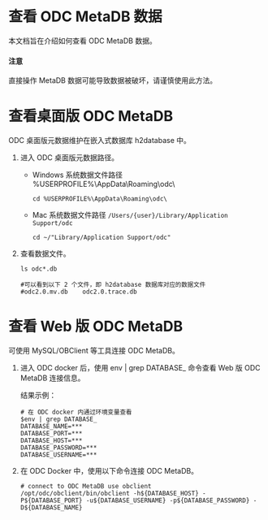 查看 ODC MetaDB 数据
=================================

本文档旨在介绍如何查看 ODC MetaDB 数据。

<main id="notice" type='notice'>
   <h4>注意</h4>
   <p>直接操作 MetaDB 数据可能导致数据被破坏，请谨慎使用此方法。</p>
</main>

查看桌面版 ODC MetaDB 
=========================

ODC 桌面版元数据维护在嵌入式数据库 h2database 中。

1. 进入 ODC 桌面版元数据路径。

   * Windows 系统数据文件路径 %USERPROFILE%\AppData\Roaming\odc\

     ```shell
     cd %USERPROFILE%\AppData\Roaming\odc\
     ```

   * Mac 系统数据文件路径 `/Users/{user}/Library/Application Support/odc`

     ```shell
     cd ~/"Library/Application Support/odc" 
     ```

2. 查看数据文件。

   ```shell
   ls odc*.db
   
   #可以看到以下 2 个文件，即 h2database 数据库对应的数据文件
   #odc2.0.mv.db    odc2.0.trace.db
   ```

查看 Web 版 ODC MetaDB
====================================

可使用 MySQL/OBClient 等工具连接 ODC MetaDB。

1. 进入 ODC docker 后，使用 env | grep DATABASE_ 命令查看 Web 版 ODC MetaDB 连接信息。

   结果示例：

   ```shell
   # 在 ODC docker 内通过环境变量查看
   $env | grep DATABASE_
   DATABASE_NAME=***
   DATABASE_PORT=***
   DATABASE_HOST=***
   DATABASE_PASSWORD=***
   DATABASE_USERNAME=***
   ```

2. 在 ODC Docker 中，使用以下命令连接 ODC MetaDB。

   ```shell
   # connect to ODC MetaDB use obclient
   /opt/odc/obclient/bin/obclient -h${DATABASE_HOST} -P${DATABASE_PORT} -u${DATABASE_USERNAME} -p${DATABASE_PASSWORD} -D${DATABASE_NAME}
   ```
